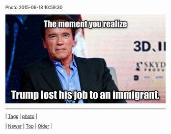 <!--
title: Photo 2015-09-18 10
date: 2020-06-28T15:27:00.091Z
tags: photo
-->


Photo 2015-09-18 10:59:30

![](129342860639-0.jpg)

<!--BOTTOM-POST-NAVIGATION-->
---

| [Tags](tags.md) | [photo](tag-photo.md) |

| [Newer](129295969764.md) | [Top](index.md) | [Older](129475532199.md) |